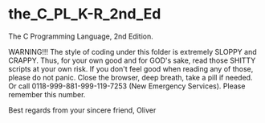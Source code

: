 # the_C_PL_K-R_2nd_Ed
The C Programming Language, 2nd Edition. 

WARNING!!!
The style of coding under this folder is extremely SLOPPY and CRAPPY.
Thus, for your own good and for GOD's sake,
read those SHITTY scripts at your own risk.
If you don't feel good when reading any of those,
please do not panic.
Close the browser,
deep breath,
take a pill if needed.
Or call 0118-999-881-999-119-7253 (New Emergency Services).
Please remember this number.

Best regards from your sincere friend,
Oliver
